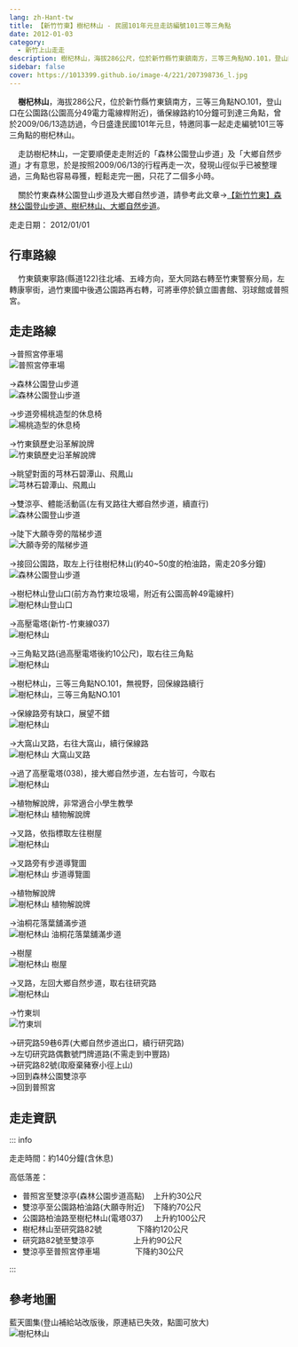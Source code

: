 ```yaml
---
lang: zh-Hant-tw
title: 【新竹竹東】樹杞林山 - 民國101年元旦走訪編號101三等三角點
date: 2012-01-03
category: 
  - 新竹上山走走
description: 樹杞林山，海拔286公尺，位於新竹縣竹東鎮南方，三等三角點NO.101，登山口在公園路(公園高分49電力電線桿附近)，循保線路約10分鐘可到達三角點，曾於2009/06/13造訪過，今日盛逢民國101年元旦，特邀同事一起走走編號101三等三角點的樹杞林山。
sidebar: false
cover: https://1013399.github.io/image-4/221/207398736_l.jpg
---
```


    **樹杞林山**，海拔286公尺，位於新竹縣竹東鎮南方，三等三角點NO.101，登山口在公園路(公園高分49電力電線桿附近)，循保線路約10分鐘可到達三角點，曾於2009/06/13造訪過，今日盛逢民國101年元旦，特邀同事一起走走編號101三等三角點的樹杞林山。

<!-- more -->

    走訪樹杞林山，一定要順便走走附近的「森林公園登山步道」及「大鄉自然步道」才有意思，於是按照2009/06/13的行程再走一次，發現山徑似乎已被整理過，三角點也容易尋獲，輕鬆走完一圈，只花了二個多小時。  

<!-- TODO: 更改連結 -->
    關於竹東森林公園登山步道及大鄉自然步道，請參考此文章→[【新竹竹東】森林公園登山步道、樹杞林山、大鄉自然步道](http://blog.xuite.net/shiun101/1013399/24828327)。

走走日期： 2012/01/01

## 行車路線
    竹東鎮東寧路(縣道122)往北埔、五峰方向，至大同路右轉至竹東警察分局，左轉康寧街，過竹東國中後遇公園路再右轉，可將車停於鎮立圖書館、羽球館或普照宮。

## 走走路線
→普照宮停車場  
![普照宮停車場](https://1013399.github.io/image-4/221/207398688_l.jpg)

→森林公園登山步道  
![森林公園登山步道](https://1013399.github.io/image-4/221/207398714_l.jpg)

→步道旁楊桃造型的休息椅  
![楊桃造型的休息椅](https://1013399.github.io/image-4/221/207398718_l.jpg)

→竹東鎮歷史沿革解說牌  
![竹東鎮歷史沿革解說牌](https://1013399.github.io/image-4/221/207398729_l.jpg)

→眺望對面的芎林石碧潭山、飛鳳山  
![芎林石碧潭山、飛鳳山](https://1013399.github.io/image-4/221/207398736_l.jpg)

→雙涼亭、體能活動區(左有叉路往大鄉自然步道，續直行)  
![森林公園登山步道](https://1013399.github.io/image-4/221/207398738_l.jpg)

→陡下大願寺旁的階梯步道  
![大願寺旁的階梯步道](https://1013399.github.io/image-4/221/207398751_l.jpg)

→接回公園路，取左上行往樹杞林山(約40~50度的柏油路，需走20多分鐘)  
![森林公園登山步道](https://1013399.github.io/image-4/221/207398757_l.jpg)

→樹杞林山登山口(前方為竹東垃圾場，附近有公園高幹49電線杆)  
![樹杞林山登山口](https://1013399.github.io/image-4/221/207398763_l.jpg)

→高壓電塔(新竹-竹東線037)  
![樹杞林山](https://1013399.github.io/image-4/221/207398769_l.jpg)

→三角點叉路(過高壓電塔後約10公尺)，取右往三角點  
![樹杞林山](https://1013399.github.io/image-4/221/207398778_l.jpg)

→樹杞林山，三等三角點NO.101，無視野，回保線路續行  
![樹杞林山，三等三角點NO.101](https://1013399.github.io/image-4/221/207398785_l.jpg)

→保線路旁有缺口，展望不錯  
![樹杞林山](https://1013399.github.io/image-4/221/207398808_l.jpg)

→大窩山叉路，右往大窩山，續行保線路  
![樹杞林山 大窩山叉路](https://1013399.github.io/image-4/221/207398812_l.jpg)

→過了高壓電塔(038)，接大鄉自然步道，左右皆可，今取右  
![樹杞林山](https://1013399.github.io/image-4/221/207398824_l.jpg)

→植物解說牌，非常適合小學生教學  
![樹杞林山 植物解說牌](https://1013399.github.io/image-4/221/207398827_l.jpg)

→叉路，依指標取左往樹屋  
![樹杞林山](https://1013399.github.io/image-4/221/207398843_l.jpg)

→叉路旁有步道導覽圖  
![樹杞林山 步道導覽圖](https://1013399.github.io/image-4/221/207398854_l.jpg)

→植物解說牌  
![樹杞林山 植物解說牌](https://1013399.github.io/image-4/221/207398863_l.jpg)

→油桐花落葉舖滿步道  
![樹杞林山 油桐花落葉舖滿步道](https://1013399.github.io/image-4/221/207398872_l.jpg)

→樹屋  
![樹杞林山 樹屋](https://1013399.github.io/image-4/221/207398880_l.jpg)

→叉路，左回大鄉自然步道，取右往研究路  
![樹杞林山](https://1013399.github.io/image-4/221/207398891_l.jpg)

→竹東圳  
![竹東圳](https://1013399.github.io/image-4/221/207398894_l.jpg)

→研究路59巷6弄(大鄉自然步道出口，續行研究路)  
→左切研究路偶數號門牌道路(不需走到中豐路)  
→研究路82號(取廢棄豬寮小徑上山)  
→回到森林公園雙涼亭  
→回到普照宮

## 走走資訊

::: info

走走時間：約140分鐘(含休息)

高低落差：  
- 普照宮至雙涼亭(森林公園步道高點)    上升約30公尺  
- 雙涼亭至公園路柏油路(大願寺附近)    下降約70公尺  
- 公園路柏油路至樹杞林山(電塔037)     上升約100公尺  
- 樹杞林山至研究路82號                下降約120公尺  
- 研究路82號至雙涼亭                  上升約90公尺  
- 雙涼亭至普照宮停車場                下降約30公尺

:::

## 參考地圖
藍天圖集(登山補給站改版後，原連結已失效，點圖可放大)  
![樹杞林山](https://1013399.github.io/image-4/221/207399019_l.jpg)